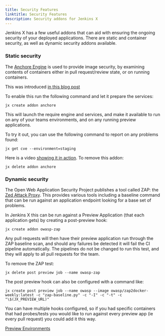 ```yaml
---
title: Security Features
linktitle: Security Features
description: Security addons for Jenkins X
---
```


Jenkins X has a few useful addons that can aid with ensuring the ongoing security of your deployed applications. There are static and container security, as well as dynamic security addons available. 

### Static security

The [Anchore Engine](https://github.com/anchore/anchore-engine) is used to provide image security, by examining contents of containers either in pull request/review state, or on running containers. 

This was introduced [in this blog post](https://jenkins.io/blog/2018/05/08/jenkins-x-anchore/)

To enable this run the following command and let it prepare the services: 

```
jx create addon anchore
```

This will launch the require engine and services, and make it available to run on any of your teams environments, and on any running preview applications. 

To try it out, you can use the following command to report on any problems found:

```
jx get cve --environment=staging
```

Here is a video [showing it in action](https://youtu.be/rB8Sw0FqCQk). To remove this addon: 

```
jx delete addon anchore
```



### Dynamic security

The Open Web Application Security Project publishes a tool called ZAP: the [Zed Attack Proxy](https://www.owasp.org/index.php/OWASP_Zed_Attack_Proxy_Project). This provides various tools including a baseline command that can be run against an application endpoint looking for a base set of problems. 

In Jenkins X this can be run against a Preview Application (that each application gets) by creating a post-preview hook: 

```
jx create addon owasp-zap

```

Any pull requests will then have their preview application run through the ZAP baseline scan, and should any failures be detected it will fail the CI pipeline automatically. The pipelines do not be changed to run this test, and they will apply to all pull requests for the team. 

To remove the ZAP test: 

```
jx delete post preview job --name owasp-zap

```

The post preview hook can also be configured with a command like: 

```
jx create post preview job --name owasp --image owasp/zap2docker-weekly:latest -c "zap-baseline.py" -c "-I" -c "-t" -c "\$(JX_PREVIEW_URL)"
```

You can have multiple hooks configured, so if you had specific containers that had probes/tests you would like to run against every preview app (ie every pull request) you could add it this way. 


[Preview Environments](/developing/preview) 

